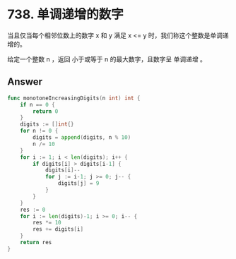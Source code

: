 # 738. 单调递增的数字

当且仅当每个相邻位数上的数字 x 和 y 满足 x <= y 时，我们称这个整数是单调递增的。

给定一个整数 n ，返回 小于或等于 n 的最大数字，且数字呈 单调递增 。

## Answer

```go
func monotoneIncreasingDigits(n int) int {
    if n == 0 {
        return 0
    }
    digits := []int{}
    for n != 0 {
        digits = append(digits, n % 10)
        n /= 10
    }
    for i := 1; i < len(digits); i++ {
        if digits[i] > digits[i-1] {
            digits[i]--
            for j := i-1; j >= 0; j-- {
                digits[j] = 9
            }
        }
    }
    res := 0
    for i := len(digits)-1; i >= 0; i-- {
        res *= 10
        res += digits[i]
    }
    return res
}
```